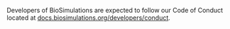 Developers of BioSimulations are expected to follow our Code of Conduct located at  [docs.biosimulations.org/developers/conduct](https://docs.biosimulations.org/developers/conduct).

